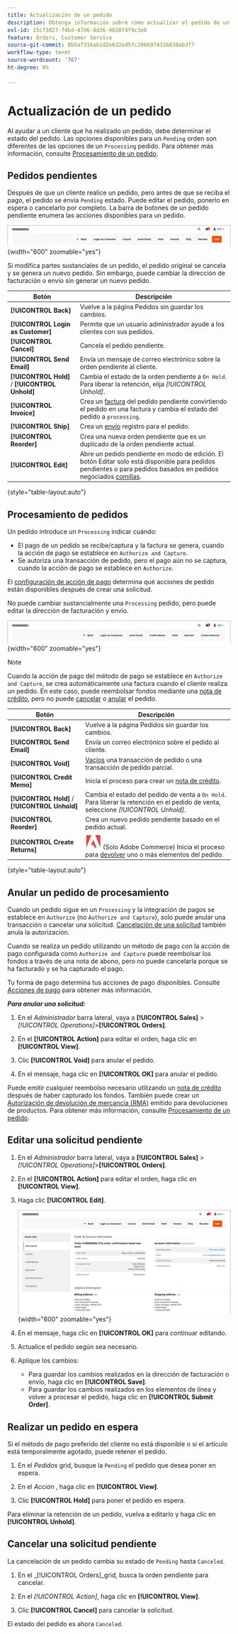 ```yaml
---
title: Actualización de un pedido
description: Obtenga información sobre cómo actualizar el pedido de un cliente en Admin.
exl-id: 15c73d27-f4bd-47d6-8d36-902074f9c3e6
feature: Orders, Customer Service
source-git-commit: 8b5af316ab1d2e632ed5fc2066974326830ab3f7
workflow-type: tm+mt
source-wordcount: '767'
ht-degree: 0%

---
```


# Actualización de un pedido

Al ayudar a un cliente que ha realizado un pedido, debe determinar el estado del pedido. Las opciones disponibles para un `Pending` orden son diferentes de las opciones de un `Processing` pedido. Para obtener más información, consulte [Procesamiento de un pedido](order-processing.md).

## Pedidos pendientes

Después de que un cliente realice un pedido, pero antes de que se reciba el pago, el pedido se envía `Pending` estado. Puede editar el pedido, ponerlo en espera o cancelarlo por completo. La barra de botones de un pedido pendiente enumera las acciones disponibles para un pedido.

![Opciones de pedidos pendientes](./assets/order-button-bar-pending.png){width="600" zoomable="yes"}

Si modifica partes sustanciales de un pedido, el pedido original se cancela y se genera un nuevo pedido. Sin embargo, puede cambiar la dirección de facturación o envío sin generar un nuevo pedido.

| Botón | Descripción |
|--- |--- |
| **[!UICONTROL Back]** | Vuelve a la página Pedidos sin guardar los cambios. |
| **[!UICONTROL Login as Customer]** | Permite que un usuario administrador ayude a los clientes con sus pedidos. |
| **[!UICONTROL Cancel]** | Cancela el pedido pendiente. |
| **[!UICONTROL Send Email]** | Envía un mensaje de correo electrónico sobre la orden pendiente al cliente. |
| **[!UICONTROL Hold]** / **[!UICONTROL Unhold]** | Cambia el estado de la orden pendiente a `On Hold`. Para liberar la retención, elija _[!UICONTROL Unhold]_. |
| **[!UICONTROL Invoice]** | Crea un [factura](invoices.md#create-an-invoice) del pedido pendiente convirtiendo el pedido en una factura y cambia el estado del pedido a `processing`. |
| **[!UICONTROL Ship]** | Crea un [envío](shipments.md#create-a-shipment) registro para el pedido. |
| **[!UICONTROL Reorder]** | Crea una nueva orden pendiente que es un duplicado de la orden pendiente actual. |
| **[!UICONTROL Edit]** | Abre un pedido pendiente en modo de edición. El botón Editar solo está disponible para pedidos pendientes o para pedidos basados en pedidos negociados [comillas](../b2b/quotes.md). |

{style="table-layout:auto"}

## Procesamiento de pedidos

Un pedido introduce un `Processing` indicar cuándo:

* El pago de un pedido se recibe/captura y la factura se genera, cuando la acción de pago se establece en `Authorize and Capture`.
* Se autoriza una transacción de pedido, pero el pago aún no se captura, cuando la acción de pago se establece en `Authorize`.

El [configuración de acción de pago](../configuration-reference/sales/payment-methods.md#payment-actions) determina qué acciones de pedido están disponibles después de crear una solicitud.

No puede cambiar sustancialmente una `Processing` pedido, pero puede editar la dirección de facturación y envío.

![Opciones de orden de procesamiento](./assets/order-button-bar-processing.png){width="600" zoomable="yes"}

>[!NOTE]
>
>Cuando la acción de pago del método de pago se establece en `Authorize and Capture`, se crea automáticamente una factura cuando el cliente realiza un pedido. En este caso, puede reembolsar fondos mediante una [nota de crédito](credit-memo-create.md), pero no puede [cancelar](#cancel-a-pending-order) o [anular](#void-a-processing-order) el pedido.

| Botón | Descripción |
|--- |--- |
| **[!UICONTROL Back]** | Vuelve a la página Pedidos sin guardar los cambios. |
| **[!UICONTROL Send Email]** | Envía un correo electrónico sobre el pedido al cliente. |
| **[!UICONTROL Void]** | [Vacíos](#void-a-processing-order) una transacción de pedido o una transacción de pedido parcial. |
| **[!UICONTROL Credit Memo]** | Inicia el proceso para crear un [nota de crédito](credit-memo-create.md). |
| **[!UICONTROL Hold]** / **[!UICONTROL Unhold]** | Cambia el estado del pedido de venta a `On Hold`. Para liberar la retención en el pedido de venta, seleccione _[!UICONTROL Unhold]_. |
| **[!UICONTROL Reorder]** | Crea un nuevo pedido pendiente basado en el pedido actual. |
| **[!UICONTROL Create Returns]** | ![Adobe Commerce](../assets/adobe-logo.svg) (Solo Adobe Commerce) Inicia el proceso para [devolver](returns.md) uno o más elementos del pedido. |

{style="table-layout:auto"}

## Anular un pedido de procesamiento

Cuando un pedido sigue en un `Processing` y la integración de pagos se establece en `Authorize` (no `Authorize and Capture`), solo puede anular una transacción o cancelar una solicitud. [Cancelación de una solicitud](#cancel-a-pending-order) también anula la autorización.

Cuando se realiza un pedido utilizando un método de pago con la acción de pago configurada como `Authorize and Capture` puede reembolsar los fondos a través de una nota de abono, pero no puede cancelarla porque se ha facturado y se ha capturado el pago.

Tu forma de pago determina tus acciones de pago disponibles. Consulte [Acciones de pago](../configuration-reference/sales/payment-methods.md#payment-actions) para obtener más información.

**_Para anular una solicitud:_**

1. En el _Administrador_ barra lateral, vaya a **[!UICONTROL Sales]** > _[!UICONTROL Operations]_>**[!UICONTROL Orders]**.

1. En el **[!UICONTROL Action]** para editar el orden, haga clic en **[!UICONTROL View]**.

1. Clic **[!UICONTROL Void]** para anular el pedido.

1. En el mensaje, haga clic en **[!UICONTROL OK]** para anular el pedido.

Puede emitir cualquier reembolso necesario utilizando un [nota de crédito](credit-memo-create.md) después de haber capturado los fondos. También puede crear un [Autorización de devolución de mercancía (RMA)](returns.md) emitido para devoluciones de productos. Para obtener más información, consulte [Procesamiento de un pedido](order-processing.md).

## Editar una solicitud pendiente

1. En el _Administrador_ barra lateral, vaya a **[!UICONTROL Sales]** > _[!UICONTROL Operations]_>**[!UICONTROL Orders]**.

1. En el **[!UICONTROL Action]** para editar el orden, haga clic en **[!UICONTROL View]**.

1. Haga clic **[!UICONTROL Edit]**.

   ![Editar pedido](./assets/order-edit.png){width="600" zoomable="yes"}

1. En el mensaje, haga clic en **[!UICONTROL OK]** para continuar editando.

1. Actualice el pedido según sea necesario.

1. Aplique los cambios:
   * Para guardar los cambios realizados en la dirección de facturación o envío, haga clic en **[!UICONTROL Save]**.
   * Para guardar los cambios realizados en los elementos de línea y volver a procesar el pedido, haga clic en **[!UICONTROL Submit Order]**.

## Realizar un pedido en espera

Si el método de pago preferido del cliente no está disponible o si el artículo está temporalmente agotado, puede retener el pedido.

1. En el _Pedidos_ grid, busque la `Pending` el pedido que desea poner en espera.

1. En el _Acción_ , haga clic en **[!UICONTROL View]**.

1. Clic **[!UICONTROL Hold]** para poner el pedido en espera.

Para eliminar la retención de un pedido, vuelva a editarlo y haga clic en **[!UICONTROL Unhold]**.

## Cancelar una solicitud pendiente

La cancelación de un pedido cambia su estado de `Pending` hasta `Canceled`.

1. En el _[!UICONTROL Orders]_grid, busca la orden pendiente para cancelar.

1. En el _[!UICONTROL Action]_, haga clic en **[!UICONTROL View]**.

1. Clic **[!UICONTROL Cancel]** para cancelar la solicitud.

El estado del pedido es ahora `Canceled`.
